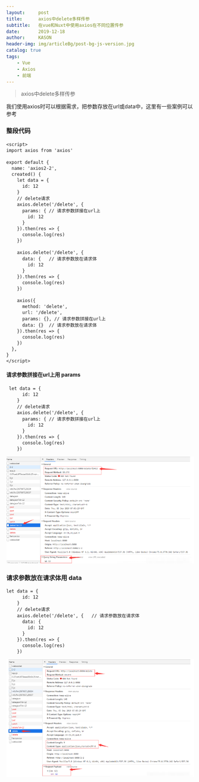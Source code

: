 ```yaml
---
layout:     post
title:      axios中delete多样传参
subtitle:   在vue和Nuxt中使用axios在不同位置传参
date:       2019-12-18
author:     KASON
header-img: img/articleBg/post-bg-js-version.jpg
catalog: true
tags:
    - Vue
    - Axios
    - 前端
---
```


>axios中delete多样传参


我们使用axios时可以根据需求，把参数存放在url或data中，这里有一些案例可以参考
### 整段代码
```
<script>
import axios from 'axios'

export default {
  name: 'axios2-2',
  created() {
    let data = {
      id: 12
    }
    // delete请求
    axios.delete('/delete', {	
      params: {	// 请求参数拼接在url上
        id: 12
      }
    }).then(res => {
      console.log(res)
    })

    axios.delete('/delete', {	
      data: {	// 请求参数放在请求体
        id: 12
      }
    }).then(res => {
      console.log(res)
    })

    axios({
      method: 'delete',
      url: '/delete',
      params: {}, // 请求参数拼接在url上
      data: {}  // 请求参数放在请求体
    }).then(res => {
      console.log(res)
    })
  },
}
</script>
```


#### 请求参数拼接在url上用 params
```
 let data = {
      id: 12
    }
    // delete请求
    axios.delete('/delete', {	
      params: {	// 请求参数拼接在url上
        id: 12
      }
    }).then(res => {
      console.log(res)
    })

```

![20191218165858.png](https://raw.githubusercontent.com/718087538/718087538.github.io/master/img/20191218165858.png)


### 请求参数放在请求体用 data

```
let data = {
      id: 12
    }
    // delete请求
    axios.delete('/delete', {	// 请求参数放在请求体
      data: {
        id: 12
      }
    }).then(res => {
      console.log(res)
    })

```



![20191218170123.png](https://raw.githubusercontent.com/718087538/718087538.github.io/master/img/20191218170123.png)